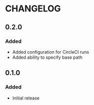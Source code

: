 # CHANGELOG

## 0.2.0
### Added
- Added configuration for CircleCI runs
- Added ability to specify base path

## 0.1.0
### Added
- Initial release
